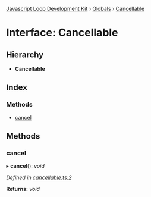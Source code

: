 [Javascript Loop Development Kit](../README.md) › [Globals](../globals.md) › [Cancellable](cancellable.md)

# Interface: Cancellable

## Hierarchy

* **Cancellable**

## Index

### Methods

* [cancel](cancellable.md#cancel)

## Methods

###  cancel

▸ **cancel**(): *void*

*Defined in [cancellable.ts:2](https://github.com/open-olive/loop-development-kit/blob/ba5f0aac/ldk/javascript/src/cancellable.ts#L2)*

**Returns:** *void*
